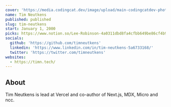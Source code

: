 ```yaml
---
cover: 'https://media.codingcat.dev/image/upload/main-codingcatdev-photo/podcast-guest/timneutkens'
name: Tim Neutkens
published: published
slug: tim-neutkens
start: January 1, 2000
picks: https://www.notion.so/Lee-Robinson-4a0311dbd8fa4cfbb649be86cf4b908f
socials:
  github: 'https://github.com/timneutkens'
  linkedin: 'https://www.linkedin.com/in/tim-neutkens-5a6733168/'
  twitter: 'https://twitter.com/timneutkens'
websites:
  - https://timn.tech/
---
```


## About

Tim Neutkens is lead at Vercel and co-author of Next.js, MDX, Micro and ncc.
